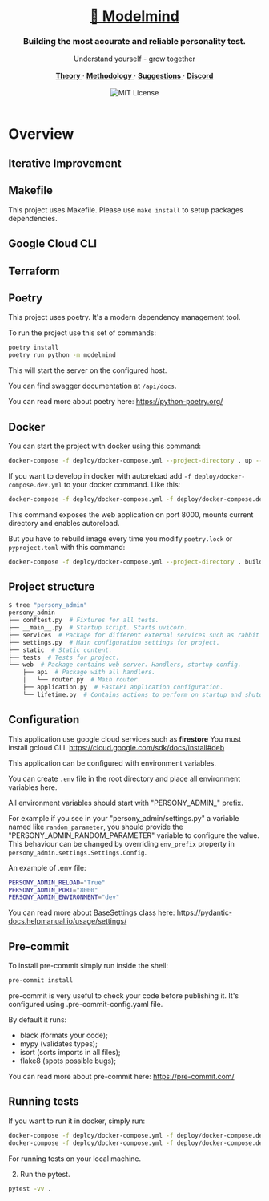 <div align="center">
   <a href="https://langfuse.com">
      <h1>🫧 Modelmind </h1>
   </a>
 <div>
   <h3>
      Building the most accurate and reliable personality test.
   </h3>
    <div>
     Understand yourself - grow together
   </div>
   </br>
   <div>
      <a href="">
         <strong>Theory</strong>
      </a> ·
      <a href="">
         <strong>Methodology</strong>
      </a> ·
      <a href="https://langfuse.com/idea">
         <strong>Suggestions</strong>
      </a> ·
      <a href="https://discord.com/">
         <strong>Discord</strong>
      </a>
   </div>
   </br>
      <img src="https://img.shields.io/badge/License-MIT-red.svg?style=flat-square" alt="MIT License">
   </div>
</div>
</br>


# Overview

## Iterative Improvement



## Makefile

This project uses Makefile. Please use `make install` to setup packages dependencies.

## Google Cloud CLI


## Terraform


## Poetry

This project uses poetry. It's a modern dependency management
tool.

To run the project use this set of commands:

```bash
poetry install
poetry run python -m modelmind
```

This will start the server on the configured host.

You can find swagger documentation at `/api/docs`.

You can read more about poetry here: https://python-poetry.org/

## Docker

You can start the project with docker using this command:

```bash
docker-compose -f deploy/docker-compose.yml --project-directory . up --build
```

If you want to develop in docker with autoreload add `-f deploy/docker-compose.dev.yml` to your docker command.
Like this:

```bash
docker-compose -f deploy/docker-compose.yml -f deploy/docker-compose.dev.yml --project-directory . up --build
```

This command exposes the web application on port 8000, mounts current directory and enables autoreload.

But you have to rebuild image every time you modify `poetry.lock` or `pyproject.toml` with this command:

```bash
docker-compose -f deploy/docker-compose.yml --project-directory . build
```

## Project structure

```bash
$ tree "persony_admin"
persony_admin
├── conftest.py  # Fixtures for all tests.
├── __main__.py  # Startup script. Starts uvicorn.
├── services  # Package for different external services such as rabbit or redis etc.
├── settings.py  # Main configuration settings for project.
├── static  # Static content.
├── tests  # Tests for project.
└── web  # Package contains web server. Handlers, startup config.
    ├── api  # Package with all handlers.
    │   └── router.py  # Main router.
    ├── application.py  # FastAPI application configuration.
    └── lifetime.py  # Contains actions to perform on startup and shutdown.
```

## Configuration

This application use google cloud services such as __firestore__
You must install gcloud CLI.
https://cloud.google.com/sdk/docs/install#deb



This application can be configured with environment variables.

You can create `.env` file in the root directory and place all
environment variables here.

All environment variables should start with "PERSONY_ADMIN_" prefix.

For example if you see in your "persony_admin/settings.py" a variable named like
`random_parameter`, you should provide the "PERSONY_ADMIN_RANDOM_PARAMETER"
variable to configure the value. This behaviour can be changed by overriding `env_prefix` property
in `persony_admin.settings.Settings.Config`.

An example of .env file:
```bash
PERSONY_ADMIN_RELOAD="True"
PERSONY_ADMIN_PORT="8000"
PERSONY_ADMIN_ENVIRONMENT="dev"
```

You can read more about BaseSettings class here: https://pydantic-docs.helpmanual.io/usage/settings/

## Pre-commit

To install pre-commit simply run inside the shell:
```bash
pre-commit install
```

pre-commit is very useful to check your code before publishing it.
It's configured using .pre-commit-config.yaml file.

By default it runs:
* black (formats your code);
* mypy (validates types);
* isort (sorts imports in all files);
* flake8 (spots possible bugs);


You can read more about pre-commit here: https://pre-commit.com/


## Running tests

If you want to run it in docker, simply run:

```bash
docker-compose -f deploy/docker-compose.yml -f deploy/docker-compose.dev.yml --project-directory . run --build --rm api pytest -vv .
docker-compose -f deploy/docker-compose.yml -f deploy/docker-compose.dev.yml --project-directory . down
```

For running tests on your local machine.


2. Run the pytest.
```bash
pytest -vv .
```
